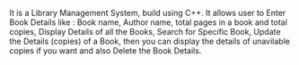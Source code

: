 It is a Library Management System, build using C++.
It allows user to Enter Book Details like :  Book name, Author name, total pages in a book and total copies, Display Details of all the Books, Search for Specific Book, Update the Details (copies) of a Book, 
then you can display the details of unavilable copies if you want and also Delete the Book Details.

